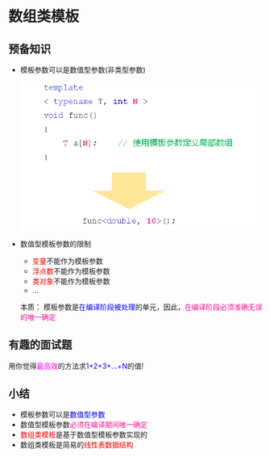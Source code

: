# 数组类模板
## 预备知识
- 模板参数可以是数值型参数(非类型参数)
  
  ![Alt text](image.png)

- 数值型模板参数的限制
  - <font color=red>变量</font>不能作为模板参数
  - <font color=red>浮点数</font>不能作为模板参数
  - <font color=red>类对象</font>不能作为模板参数
  - ...
  
  本质：
  模板参数是<font color=blue>在编译阶段被处理</font>的单元，因此，<font color=deeppink>在编译阶段必须准确无误的唯一确定</font>

## 有趣的面试题
用你觉得<font color=fuchsia>最高效</font>的方法求<font color=blue>1+2+3+…+N</font>的值!

## 小结
- 模板参数可以是<font color=blue>数值型参数</font>
- 数值型模板参数<font color=deeppink>必须在编译期间唯一确定</font>
- <font color=red>数组类模板</font>是基于数值型模板参数实现的
- 数组类模板是简易的<font color=red>线性表数据结构</font>